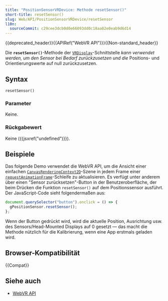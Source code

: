 ```yaml
---
title: "PositionSensorVRDevice: Methode resetSensor()"
short-title: resetSensor()
slug: Web/API/PositionSensorVRDevice/resetSensor
l10n:
  sourceCommit: c29cee3dcb0d0e66093dd0c18aa82e0eab9d6d14
---
```


{{deprecated_header}}{{APIRef("WebVR API")}}{{Non-standard_header}}

Die **`resetSensor()`**-Methode der [`VRDisplay`](/de/docs/Web/API/VRDisplay)-Schnittstelle _kann verwendet werden, um den Sensor bei Bedarf zurückzusetzen und die_ Positions- und Orientierungswerte auf null zurückzusetzen.

## Syntax

```js-nolint
resetSensor()
```

### Parameter

Keine.

### Rückgabewert

Keine ({{jsxref("undefined")}}).

## Beispiele

Das folgende Demo verwendet die WebVR API, um die Ansicht einer einfachen [`CanvasRenderingContext2D`](/de/docs/Web/API/CanvasRenderingContext2D)-Szene in jedem Frame einer [`requestAnimationFrame`](/de/docs/Web/API/Window/requestAnimationFrame)-Schleife zu aktualisieren. Es verfügt unter anderem über einen "Sensor zurücksetzen"-Button in der Benutzeroberfläche, der beim Drücken die Funktion `resetSensor()` auf dem Positionssensor ausführt. Der JavaScript-Code sieht folgendermaßen aus:

```js
document.querySelector("button").onclick = () => {
  gPositionSensor.resetSensor();
};
```

Wenn der Button gedrückt wird, wird die aktuelle Position, Ausrichtung usw. des Sensors/Head-Mounted Displays auf 0 gesetzt — das macht die Methode nützlich für die Kalibrierung, wenn eine App erstmals geladen wird.

## Browser-Kompatibilität

{{Compat}}

## Siehe auch

- [WebVR API](/de/docs/Web/API/WebVR_API)
